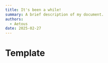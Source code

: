 ```yaml
---
title: It's been a while!
summary: A brief description of my document.
authors:
  - Aetous
date: 2025-02-27
---
```

# Template